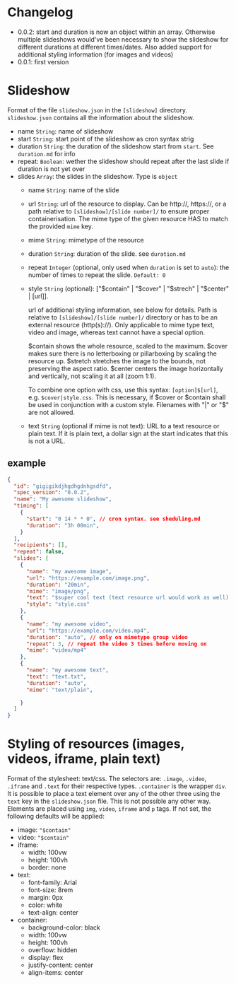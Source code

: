 # Changelog
- 0.0.2: start and duration is now an object within an array. Otherwise multiple slideshows would've been necessary to show the slideshow for different durations at different times/dates. Also added support for additional styling information (for images and videos)
- 0.0.1: first version

# Slideshow
Format of the file `slideshow.json` in the `[slideshow]` directory. `slideshow.json` contains all the information about the slideshow.
- name `String`: name of slideshow
- start `String`: start point of the slideshow as cron syntax strig
- duration `String`: the duration of the slideshow start from `start`. See `duration.md` for info
- repeat: `Boolean`: wether the slideshow should repeat after the last slide if duration is not yet over
- slides `Array`: the slides in the slideshow. Type is `object`
  - name `String`: name of the slide
  - url `String`: url of the resource to display. Can be http://, https://, or a path relative to `[slideshow]/[slide number]/` to ensure proper containerisation. The mime type of the given resource HAS to match the provided `mime` key.
  - mime `String`: mimetype of the resource
  - duration `String`: duration of the slide. see `duration.md`
  - repeat `Integer` (optional, only used when `duration` is set to `auto`): the number of times to repeat the slide. `Default: 0`
  - style `String` (optional): ["$contain" | "$cover" | "$strech" | "$center" | [url]].

    url of additional styling information, see below for details. Path is relative to `[slideshow]/[slide number]/` directory or has to be an external resource (http(s)://). Only applicable to mime type text, video and image, whereas text cannot have a special option.

    $contain shows the whole resource, scaled to the maximum. $cover makes sure there is no letterboxing or pillarboxing by scaling the resource up. $stretch stretches the image to the bounds, not preserving the aspect ratio. $center centers the image horizontally and vertically, not scaling it at all (zoom 1:1).

    To combine one option with css, use this syntax: `[option]$[url]`, e.g. `$cover|style.css`. This is necessary, if $cover or $contain shall be used in conjunction with a custom style. Filenames with "|" or "$" are not allowed.
  - text `String` (optional if mime is not text): URL to a text resource or plain text. If it is plain text, a dollar sign at the start indicates that this is not a URL.

## example
```json
{
  "id": "gigigikdjhgdhgdnhgsdfd",
  "spec_version": "0.0.2",
  "name": "My awesome slideshow",
  "timing": [
    {
      "start": "0 14 * * 0", // cron syntax. see sheduling.md
      "duration": "3h 00min",
    }
  ],
  "recipients": [],
  "repeat": false,
  "slides": [
    {
      "name": "my awesome image",
      "url": "https://example.com/image.png",
      "duration": "20min",
      "mime": "image/png",
      "text": "$super cool text (text resource url would work as well). The dollar-sign at the beginning is not visible and indicates that this is not a resource locator.",
      "style": "style.css"
    },
    {
      "name": "my awesome video",
      "url": "https://example.com/video.mp4",
      "duration": "auto", // only on mimetype group video
      "repeat": 3, // repeat the video 3 times before moving on
      "mime": "video/mp4"
    },
    {
      "name": "my awesome text",
      "text": "text.txt",
      "duration": "auto",
      "mime": "text/plain",

    }
  ]
}
```

# Styling of resources (images, videos, iframe, plain text)

Format of the stylesheet: text/css. The selectors are: `.image`, `.video`, `.iframe` and `.text` for their respective types. `.container` is the wrapper `div`. It is possible to place a text element over any of the other three using the `text` key in the `slideshow.json` file. This is not possible any other way. Elements are placed using `img`, `video`, `iframe` and `p` tags. If not set, the following defaults will be applied:
- image: `"$contain"`
- video: `"$contain"`
- iframe:
  - width: 100vw
  - height: 100vh
  - border: none
- text:
  - font-family: Arial
  - font-size: 8rem
  - margin: 0px
  - color: white
  - text-align: center
- container:
  - background-color: black
  - width: 100vw
  - height: 100vh
  - overflow: hidden
  - display: flex
  - justify-content: center
  - align-items: center
